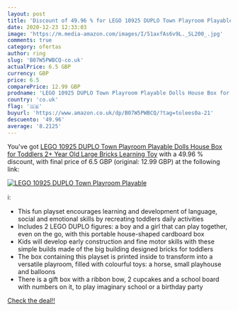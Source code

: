 ```yaml
---
layout: post
title: 'Discount of 49.96 % for LEGO 10925 DUPLO Town Playroom Playable '
date: 2020-12-23 12:33:03
image: 'https://m.media-amazon.com/images/I/51axfAs6v9L._SL200_.jpg'
comments: true
category: ofertas
author: ring
slug: 'B07W5PWBCQ-co.uk'
actualPrice: 6.5 GBP
currency: GBP
price: 6.5
comparePrice: 12.99 GBP
prodname: 'LEGO 10925 DUPLO Town Playroom Playable Dolls House Box for Toddlers 2+ Year Old  Large Bricks Learning Toy'
country: 'co.uk'
flag: '🇬🇧'
buyurl: 'https://www.amazon.co.uk/dp/B07W5PWBCQ/?tag=tolees0a-21'
descuento: '49.96'
average: '8.2125'
---
```


You've got [LEGO 10925 DUPLO Town Playroom Playable Dolls House Box for Toddlers 2+ Year Old  Large Bricks Learning Toy](https://www.amazon.co.uk/dp/B07W5PWBCQ/?tag=tolees0a-21) with a  49.96 % discount, with final price of 6.5 GBP (original: 12.99 GBP) at the following link:

[![LEGO 10925 DUPLO Town Playroom Playable ](https://m.media-amazon.com/images/I/51axfAs6v9L._SL200_.jpg)](https://www.amazon.co.uk/dp/B07W5PWBCQ/?tag=tolees0a-21)

ℹ️:

- This fun playset encourages learning and development of language, social and emotional skills by recreating toddlers daily activities
- Includes 2 LEGO DUPLO figures: a boy and a girl that can play together, even on the go, with this portable house-shaped cardboard box
- Kids will develop early construction and fine motor skills with these simple builds made of the big building designed bricks for toddlers
- The box containing this playset is printed inside to transform into a versatile playroom, filled with colourful toys: a horse, small playhouse and balloons
- There is a gift box with a ribbon bow, 2 cupcakes and a school board with numbers on it, to play imaginary school or a birthday party

[Check the deal!!](https://www.amazon.co.uk/dp/B07W5PWBCQ/?tag=tolees0a-21)

